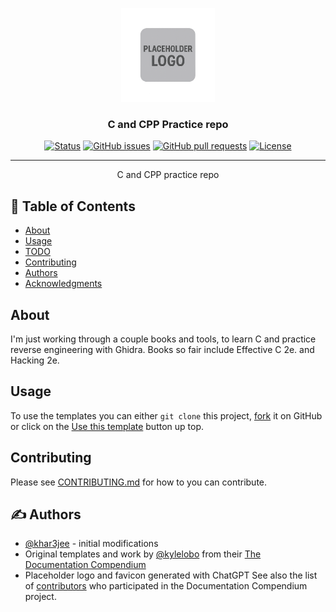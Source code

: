 <p align="center">
  <a href="" rel="noopener">
 <img width=150px height=150px src="./assets/placeholder-logo.png" alt="Placeholder logo"></a>
</p>

<h3 align="center">C and CPP Practice repo</h3>

<div align="center">

  [![Status](https://img.shields.io/badge/status-active-success.svg)]() 
  [![GitHub issues](https://img.shields.io/github/issues/khar3jee/personal_templates)](https://github.com/khar3jee/personal_templates/issues)
  [![GitHub pull requests](https://img.shields.io/github/issues-pr/khar3jee/personal_templates)](https://github.com/khar3jee/personal_templates/pulls)
  [![License](https://img.shields.io/github/license/khar3jee/personal_templates?color=blue)](/LICENSE)

</div>

---

<p align="center"> C and CPP practice repo
    <br> 
</p>

## 📝 Table of Contents
- [About](#about)
- [Usage](#usage)
- [TODO](./TODO.md)
- [Contributing](./CONTRIBUTING.md)
- [Authors](#authors)
- [Acknowledgments](#acknowledgement)

## About <a name = "about"></a>
I'm just working through a couple books and tools, to learn C and practice reverse engineering with Ghidra. Books so fair include Effective C 2e. and Hacking 2e.

## Usage <a name="usage"></a>

To use the templates you can either `git clone` this project, [fork](https://github.com/khar3jee/personal_templates/fork) it on GitHub or click on the [Use this template](https://github.com/khar3jee/personal_templates/generate) button up top.

## Contributing
Please see [CONTRIBUTING.md](CONTRIBUTING.md) for how to you can contribute.

## ✍️ Authors <a name = "authors"></a>
- [@khar3jee](https://github.com/khar3jee) - initial modifications
- Original templates and work by [@kylelobo](https://github.com/kylelobo) from their [The Documentation Compendium](https://github.com/kylelobo/The-Documentation-Compendium/) 
- Placeholder logo and favicon generated with ChatGPT
See also the list of [contributors](https://github.com/kylelobo/The-Documentation-Compendium/contributors) who participated in the Documentation Compendium project.

